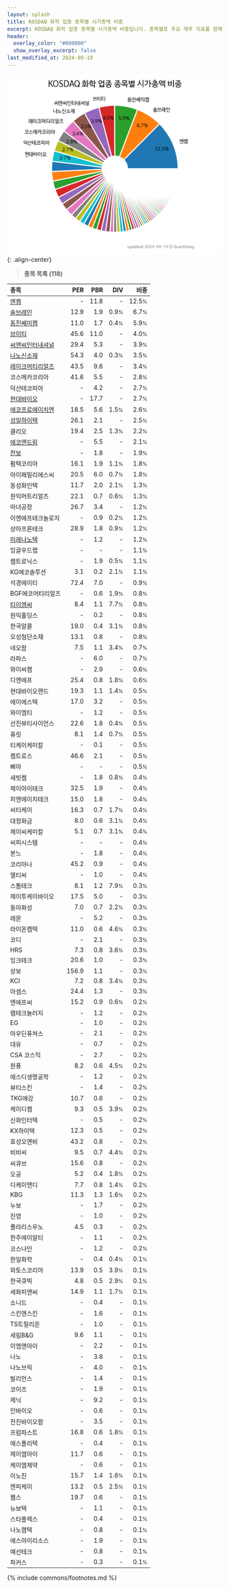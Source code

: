 ```yaml
---
layout: splash
title: KOSDAQ 화학 업종 종목별 시가총액 비중
excerpt: KOSDAQ 화학 업종 종목별 시가총액 비중입니다. 종목별로 주요 재무 지표를 함께 표시합니다.
header:
  overlay_color: "#800000"
  show_overlay_excerpt: false
last_modified_at: 2024-09-19
---
```



![KOSDAQ 화학 업종 종목별 시가총액 비중](/stats/sector/images/kosdaq_업종_화학_종목.png){: .align-center}


> **종목 목록 (118)**<a id="list"></a>

| **종목** | **PER** | **PBR** | **DIV** | **비중** |
| :------- | ------: | ------: | ------: | -------: |
| [엔켐](/348370/) | - | 11.8 | - | 12.5<small>%</small> |
| [솔브레인](/357780/) | 12.9 | 1.9 | 0.9<small>%</small> | 6.7<small>%</small> |
| [동진쎄미켐](/005290/) | 11.0 | 1.7 | 0.4<small>%</small> | 5.9<small>%</small> |
| [브이티](/018290/) | 45.6 | 11.0 | - | 4.0<small>%</small> |
| [씨앤씨인터내셔널](/352480/) | 29.4 | 5.3 | - | 3.9<small>%</small> |
| [나노신소재](/121600/) | 54.3 | 4.0 | 0.3<small>%</small> | 3.5<small>%</small> |
| [레이크머티리얼즈](/281740/) | 43.5 | 9.6 | - | 3.4<small>%</small> |
| 코스메카코리아 | 41.6 | 5.5 | - | 2.8<small>%</small> |
| 덕산테코피아 | - | 4.2 | - | 2.7<small>%</small> |
| [현대바이오](/048410/) | - | 17.7 | - | 2.7<small>%</small> |
| [에코프로에이치엔](/383310/) | 18.5 | 5.6 | 1.5<small>%</small> | 2.6<small>%</small> |
| [성일하이텍](/365340/) | 26.1 | 2.1 | - | 2.5<small>%</small> |
| 클리오 | 19.4 | 2.5 | 1.3<small>%</small> | 2.2<small>%</small> |
| [에코앤드림](/101360/) | - | 5.5 | - | 2.1<small>%</small> |
| [천보](/278280/) | - | 1.8 | - | 1.9<small>%</small> |
| 펌텍코리아 | 16.1 | 1.9 | 1.1<small>%</small> | 1.8<small>%</small> |
| 아이패밀리에스씨 | 20.5 | 6.0 | 0.7<small>%</small> | 1.8<small>%</small> |
| 동성화인텍 | 11.7 | 2.0 | 2.1<small>%</small> | 1.3<small>%</small> |
| 원익머트리얼즈 | 22.1 | 0.7 | 0.6<small>%</small> | 1.3<small>%</small> |
| 마녀공장 | 26.7 | 3.4 | - | 1.2<small>%</small> |
| 이엔에프테크놀로지 | - | 0.9 | 0.2<small>%</small> | 1.2<small>%</small> |
| 상아프론테크 | 28.9 | 1.8 | 0.9<small>%</small> | 1.2<small>%</small> |
| [미래나노텍](/095500/) | - | 1.2 | - | 1.2<small>%</small> |
| 잉글우드랩 | - | - | - | 1.1<small>%</small> |
| 켐트로닉스 | - | 1.9 | 0.5<small>%</small> | 1.1<small>%</small> |
| KG에코솔루션 | 3.1 | 0.2 | 2.1<small>%</small> | 1.1<small>%</small> |
| 석경에이티 | 72.4 | 7.0 | - | 0.9<small>%</small> |
| BGF에코머티리얼즈 | - | 0.6 | 1.9<small>%</small> | 0.8<small>%</small> |
| [티이엠씨](/425040/) | 8.4 | 1.1 | 7.7<small>%</small> | 0.8<small>%</small> |
| 원익홀딩스 | - | 0.2 | - | 0.8<small>%</small> |
| 한국알콜 | 19.0 | 0.4 | 3.1<small>%</small> | 0.8<small>%</small> |
| 오성첨단소재 | 13.1 | 0.8 | - | 0.8<small>%</small> |
| 네오팜 | 7.5 | 1.1 | 3.4<small>%</small> | 0.7<small>%</small> |
| 라파스 | - | 6.0 | - | 0.7<small>%</small> |
| 와이씨켐 | - | 2.9 | - | 0.6<small>%</small> |
| 디엔에프 | 25.4 | 0.8 | 1.8<small>%</small> | 0.6<small>%</small> |
| 현대바이오랜드 | 19.3 | 1.1 | 1.4<small>%</small> | 0.5<small>%</small> |
| 에이에스텍 | 17.0 | 3.2 | - | 0.5<small>%</small> |
| 와이엠티 | - | 1.2 | - | 0.5<small>%</small> |
| 선진뷰티사이언스 | 22.6 | 1.8 | 0.4<small>%</small> | 0.5<small>%</small> |
| 퓨릿 | 8.1 | 1.4 | 0.7<small>%</small> | 0.5<small>%</small> |
| 티케이케미칼 | - | 0.1 | - | 0.5<small>%</small> |
| 켐트로스 | 46.6 | 2.1 | - | 0.5<small>%</small> |
| 삐아 | - | - | - | 0.5<small>%</small> |
| 새빗켐 | - | 1.8 | 0.8<small>%</small> | 0.4<small>%</small> |
| 제이아이테크 | 32.5 | 1.9 | - | 0.4<small>%</small> |
| 피엔에이치테크 | 15.0 | 1.8 | - | 0.4<small>%</small> |
| 씨티케이 | 16.3 | 0.7 | 1.7<small>%</small> | 0.4<small>%</small> |
| 대정화금 | 8.0 | 0.6 | 3.1<small>%</small> | 0.4<small>%</small> |
| 제이씨케미칼 | 5.1 | 0.7 | 3.1<small>%</small> | 0.4<small>%</small> |
| 씨피시스템 | - | - | - | 0.4<small>%</small> |
| 본느 | - | 1.8 | - | 0.4<small>%</small> |
| 코리아나 | 45.2 | 0.9 | - | 0.4<small>%</small> |
| 엘티씨 | - | 1.0 | - | 0.4<small>%</small> |
| 스톰테크 | 8.1 | 1.2 | 7.9<small>%</small> | 0.3<small>%</small> |
| 제이투케이바이오 | 17.5 | 5.0 | - | 0.3<small>%</small> |
| 동아화성 | 7.0 | 0.7 | 2.2<small>%</small> | 0.3<small>%</small> |
| 레몬 | - | 5.2 | - | 0.3<small>%</small> |
| 라이온켐텍 | 11.0 | 0.6 | 4.6<small>%</small> | 0.3<small>%</small> |
| 코디 | - | 2.1 | - | 0.3<small>%</small> |
| HRS | 7.3 | 0.8 | 3.6<small>%</small> | 0.3<small>%</small> |
| 잉크테크 | 20.6 | 1.0 | - | 0.3<small>%</small> |
| 상보 | 156.9 | 1.1 | - | 0.3<small>%</small> |
| KCI | 7.2 | 0.8 | 3.4<small>%</small> | 0.3<small>%</small> |
| 아셈스 | 24.4 | 1.3 | - | 0.3<small>%</small> |
| 엔에프씨 | 15.2 | 0.9 | 0.6<small>%</small> | 0.2<small>%</small> |
| 램테크놀러지 | - | 1.2 | - | 0.2<small>%</small> |
| EG | - | 1.0 | - | 0.2<small>%</small> |
| 아우딘퓨쳐스 | - | 2.1 | - | 0.2<small>%</small> |
| 대유 | - | 0.7 | - | 0.2<small>%</small> |
| CSA 코스믹 | - | 2.7 | - | 0.2<small>%</small> |
| 원풍 | 8.2 | 0.6 | 4.5<small>%</small> | 0.2<small>%</small> |
| 에스디생명공학 | - | 1.2 | - | 0.2<small>%</small> |
| 뷰티스킨 | - | 1.4 | - | 0.2<small>%</small> |
| TKG애강 | 10.7 | 0.6 | - | 0.2<small>%</small> |
| 케이디켐 | 9.3 | 0.5 | 3.9<small>%</small> | 0.2<small>%</small> |
| 신화인터텍 | - | 0.5 | - | 0.2<small>%</small> |
| KX하이텍 | 12.3 | 0.5 | - | 0.2<small>%</small> |
| 효성오앤비 | 43.2 | 0.8 | - | 0.2<small>%</small> |
| 비비씨 | 9.5 | 0.7 | 4.4<small>%</small> | 0.2<small>%</small> |
| 씨큐브 | 15.6 | 0.8 | - | 0.2<small>%</small> |
| 오공 | 5.2 | 0.4 | 1.8<small>%</small> | 0.2<small>%</small> |
| 디케이앤디 | 7.7 | 0.8 | 1.4<small>%</small> | 0.2<small>%</small> |
| KBG | 11.3 | 1.3 | 1.6<small>%</small> | 0.2<small>%</small> |
| 누보 | - | 1.7 | - | 0.2<small>%</small> |
| 진영 | - | 1.0 | - | 0.2<small>%</small> |
| 폴라리스우노 | 4.5 | 0.3 | - | 0.2<small>%</small> |
| 한주에이알티 | - | 1.1 | - | 0.2<small>%</small> |
| 코스나인 | - | 1.2 | - | 0.2<small>%</small> |
| 한일화학 | - | 0.4 | 0.4<small>%</small> | 0.1<small>%</small> |
| 와토스코리아 | 13.9 | 0.5 | 3.9<small>%</small> | 0.1<small>%</small> |
| 한국큐빅 | 4.8 | 0.5 | 2.9<small>%</small> | 0.1<small>%</small> |
| 세화피앤씨 | 14.9 | 1.1 | 1.7<small>%</small> | 0.1<small>%</small> |
| 소니드 | - | 0.4 | - | 0.1<small>%</small> |
| 스킨앤스킨 | - | 1.6 | - | 0.1<small>%</small> |
| TS트릴리온 | - | 1.0 | - | 0.1<small>%</small> |
| 세림B&G | 9.6 | 1.1 | - | 0.1<small>%</small> |
| 이엠앤아이 | - | 2.2 | - | 0.1<small>%</small> |
| 나노 | - | 3.8 | - | 0.1<small>%</small> |
| 나노브릭 | - | 4.0 | - | 0.1<small>%</small> |
| 빌리언스 | - | 1.4 | - | 0.1<small>%</small> |
| 코이즈 | - | 1.9 | - | 0.1<small>%</small> |
| 제닉 | - | 9.2 | - | 0.1<small>%</small> |
| 인바이오 | - | 0.6 | - | 0.1<small>%</small> |
| 전진바이오팜 | - | 3.5 | - | 0.1<small>%</small> |
| 프럼파스트 | 16.8 | 0.6 | 1.8<small>%</small> | 0.1<small>%</small> |
| 에스폴리텍 | - | 0.4 | - | 0.1<small>%</small> |
| 제이엠아이 | 11.7 | 0.6 | - | 0.1<small>%</small> |
| 케이엠제약 | - | 0.6 | - | 0.1<small>%</small> |
| 이노진 | 15.7 | 1.4 | 1.6<small>%</small> | 0.1<small>%</small> |
| 엔피케이 | 13.2 | 0.5 | 2.5<small>%</small> | 0.1<small>%</small> |
| 웹스 | 19.7 | 0.6 | - | 0.1<small>%</small> |
| 뉴보텍 | - | 1.1 | - | 0.1<small>%</small> |
| 스타플렉스 | - | 0.4 | - | 0.1<small>%</small> |
| 나노캠텍 | - | 0.8 | - | 0.1<small>%</small> |
| 에스아이리소스 | - | 1.9 | - | 0.1<small>%</small> |
| 예선테크 | - | 0.8 | - | 0.1<small>%</small> |
| 파커스 | - | 0.3 | - | 0.1<small>%</small> |

{% include commons/footnotes.md %}